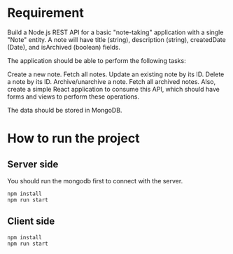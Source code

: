 # Requirement

Build a Node.js REST API for a basic "note-taking" application with a single "Note" entity. A note will have title (string), description (string), createdDate (Date), and isArchived (boolean) fields.

The application should be able to perform the following tasks:

Create a new note.
Fetch all notes.
Update an existing note by its ID.
Delete a note by its ID.
Archive/unarchive a note.
Fetch all archived notes.
Also, create a simple React application to consume this API, which should have forms and views to perform these operations.

The data should be stored in MongoDB.

# How to run the project

## Server side
You should run the mongodb first to connect with the server.

```
npm install
npm run start
```

## Client side
```
npm install
npm run start
```
